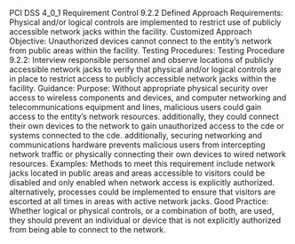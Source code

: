 PCI DSS 4_0_1 Requirement Control 9.2.2 Defined Approach Requirements: Physical and/or logical controls are implemented to restrict use of publicly accessible network jacks within the facility. Customized Approach Objective: Unauthorized devices cannot connect to the entity’s network from public areas within the facility. Testing Procedures: Testing Procedure 9.2.2: Interview responsible personnel and observe locations of publicly accessible network jacks to verify that physical and/or logical controls are in place to restrict access to publicly accessible network jacks within the facility. Guidance: Purpose: Without appropriate physical security over access to wireless components and devices, and computer networking and telecommunications equipment and lines, malicious users could gain access to the entity’s network resources. additionally, they could connect their own devices to the network to gain unauthorized access to the cde or systems connected to the cde. additionally, securing networking and communications hardware prevents malicious users from intercepting network traffic or physically connecting their own devices to wired network resources. Examples: Methods to meet this requirement include network jacks located in public areas and areas accessible to visitors could be disabled and only enabled when network access is explicitly authorized. alternatively, processes could be implemented to ensure that visitors are escorted at all times in areas with active network jacks. Good Practice: Whether logical or physical controls, or a combination of both, are used, they should prevent an individual or device that is not explicitly authorized from being able to connect to the network.
